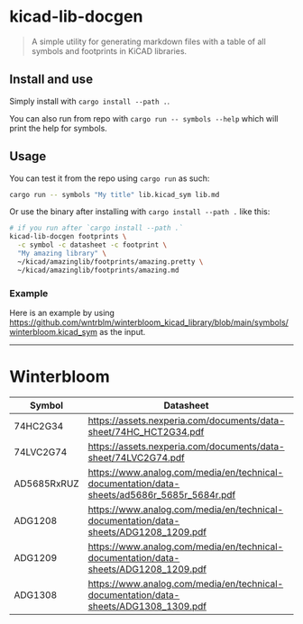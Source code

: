 # kicad-lib-docgen

> A simple utility for generating markdown files with a table of all symbols and footprints in KiCAD libraries.

## Install and use

Simply install with `cargo install --path .`.

You can also run from repo with `cargo run -- symbols --help` which will print the help for symbols.


## Usage

You can test it from the repo using `cargo run` as such:

```sh
cargo run -- symbols "My title" lib.kicad_sym lib.md
```
 
Or use the binary after installing with `cargo install --path .` like this:

```sh
# if you run after `cargo install --path .` 
kicad-lib-docgen footprints \
  -c symbol -c datasheet -c footprint \
  "My amazing library" \
  ~/kicad/amazinglib/footprints/amazing.pretty \
  ~/kicad/amazinglib/footprints/amazing.md
```

### Example

Here is an example by using https://github.com/wntrblm/winterbloom_kicad_library/blob/main/symbols/winterbloom.kicad_sym as the input.

---

# Winterbloom


Symbol | Datasheet | Footprint
---|---|---
74HC2G34 | https://assets.nexperia.com/documents/data-sheet/74HC_HCT2G34.pdf | Package_TO_SOT_SMD:SOT-363_SC-70-6
74LVC2G74 | https://assets.nexperia.com/documents/data-sheet/74LVC2G74.pdf | 
AD5685RxRUZ | https://www.analog.com/media/en/technical-documentation/data-sheets/ad5686r_5685r_5684r.pdf | Package_SO:TSSOP-16_4.4x5mm_P0.65mm
ADG1208 | https://www.analog.com/media/en/technical-documentation/data-sheets/ADG1208_1209.pdf | Package_SO:TSSOP-16_4.4x5mm_P0.65mm
ADG1209 | https://www.analog.com/media/en/technical-documentation/data-sheets/ADG1208_1209.pdf | Package_SO:TSSOP-16_4.4x5mm_P0.65mm
ADG1308 | https://www.analog.com/media/en/technical-documentation/data-sheets/ADG1308_1309.pdf | Package_SO:TSSOP-16_4.4x5mm_P0.65mm

